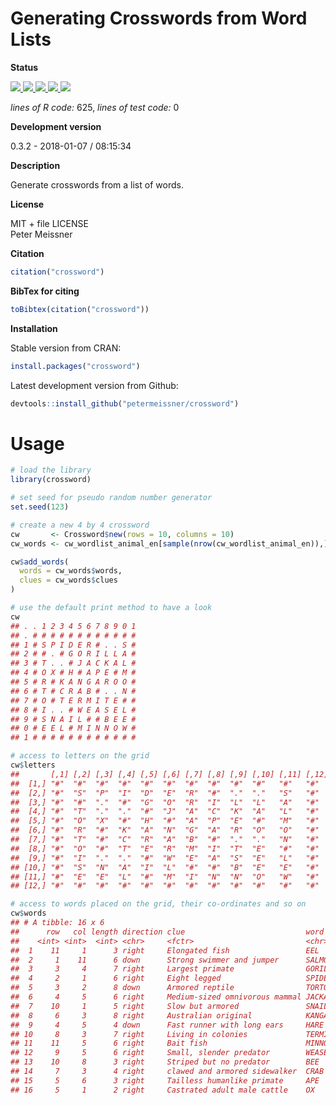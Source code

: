 
# Generating Crosswords from Word Lists

**Status**

<a href="https://travis-ci.org/petermeissner/crossword">
<img src="https://api.travis-ci.org/petermeissner/crossword.svg?branch=master">
<a/> <a href="https://cran.r-project.org/package=crossword">
<img src="http://www.r-pkg.org/badges/version/crossword"> </a>
<a href="">
<img src="https://codecov.io/gh/petermeissner/crossword/branch/master/graph/badge.svg">
</a> <a href="">
<img src="http://cranlogs.r-pkg.org/badges/grand-total/crossword"> </a>
<a href=""> <img src="http://cranlogs.r-pkg.org/badges/crossword"> </a>

*lines of R code:* 625, *lines of test code:* 0

**Development version**

0.3.2 - 2018-01-07 / 08:15:34

**Description**

Generate crosswords from a list of words.

**License**

MIT + file LICENSE <br>Peter Meissner

**Citation**

``` r
citation("crossword")
```

**BibTex for citing**

``` r
toBibtex(citation("crossword"))
```

**Installation**

Stable version from CRAN:

``` r
install.packages("crossword")
```

Latest development version from Github:

``` r
devtools::install_github("petermeissner/crossword")
```

# Usage

``` r
# load the library
library(crossword)

# set seed for pseudo random number generator
set.seed(123)

# create a new 4 by 4 crossword
cw       <- Crossword$new(rows = 10, columns = 10)
cw_words <- cw_wordlist_animal_en[sample(nrow(cw_wordlist_animal_en)),]

cw$add_words(
  words = cw_words$words,
  clues = cw_words$clues
)
```

``` r
# use the default print method to have a look
cw
## . . 1 2 3 4 5 6 7 8 9 0 1
## . # # # # # # # # # # # #
## 1 # S P I D E R # . . S #
## 2 # # . # G O R I L L A #
## 3 # T . . # J A C K A L #
## 4 # O X # H # A P E # M #
## 5 # R # K A N G A R O O #
## 6 # T # C R A B # . . N #
## 7 # O # T E R M I T E # #
## 8 # I . . # W E A S E L #
## 9 # S N A I L # # B E E #
## 0 # E E L # M I N N O W #
## 1 # # # # # # # # # # # #
```

``` r
# access to letters on the grid
cw$letters
##       [,1] [,2] [,3] [,4] [,5] [,6] [,7] [,8] [,9] [,10] [,11] [,12]
##  [1,] "#"  "#"  "#"  "#"  "#"  "#"  "#"  "#"  "#"  "#"   "#"   "#"  
##  [2,] "#"  "S"  "P"  "I"  "D"  "E"  "R"  "#"  "."  "."   "S"   "#"  
##  [3,] "#"  "#"  "."  "#"  "G"  "O"  "R"  "I"  "L"  "L"   "A"   "#"  
##  [4,] "#"  "T"  "."  "."  "#"  "J"  "A"  "C"  "K"  "A"   "L"   "#"  
##  [5,] "#"  "O"  "X"  "#"  "H"  "#"  "A"  "P"  "E"  "#"   "M"   "#"  
##  [6,] "#"  "R"  "#"  "K"  "A"  "N"  "G"  "A"  "R"  "O"   "O"   "#"  
##  [7,] "#"  "T"  "#"  "C"  "R"  "A"  "B"  "#"  "."  "."   "N"   "#"  
##  [8,] "#"  "O"  "#"  "T"  "E"  "R"  "M"  "I"  "T"  "E"   "#"   "#"  
##  [9,] "#"  "I"  "."  "."  "#"  "W"  "E"  "A"  "S"  "E"   "L"   "#"  
## [10,] "#"  "S"  "N"  "A"  "I"  "L"  "#"  "#"  "B"  "E"   "E"   "#"  
## [11,] "#"  "E"  "E"  "L"  "#"  "M"  "I"  "N"  "N"  "O"   "W"   "#"  
## [12,] "#"  "#"  "#"  "#"  "#"  "#"  "#"  "#"  "#"  "#"   "#"   "#"

# access to words placed on the grid, their co-ordinates and so on
cw$words
## # A tibble: 16 x 6
##      row   col length direction clue                           word    
##    <int> <int>  <int> <chr>     <fctr>                         <chr>   
##  1    11     1      3 right     Elongated fish                 EEL     
##  2     1    11      6 down      Strong swimmer and jumper      SALMON  
##  3     3     4      7 right     Largest primate                GORILLA 
##  4     2     1      6 right     Eight legged                   SPIDER  
##  5     3     2      8 down      Armored reptile                TORTOISE
##  6     4     5      6 right     Medium-sized omnivorous mammal JACKAL  
##  7    10     1      5 right     Slow but armored               SNAIL   
##  8     6     3      8 right     Australian original            KANGAROO
##  9     4     5      4 down      Fast runner with long ears     HARE    
## 10     8     3      7 right     Living in colonies             TERMITE 
## 11    11     5      6 right     Bait fish                      MINNOW  
## 12     9     5      6 right     Small, slender predator        WEASEL  
## 13    10     8      3 right     Striped but no predator        BEE     
## 14     7     3      4 right     clawed and armored sidewalker  CRAB    
## 15     5     6      3 right     Tailless humanlike primate     APE     
## 16     5     1      2 right     Castrated adult male cattle    OX
```
